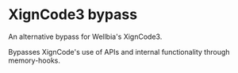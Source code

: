 # XignCode3 bypass
An alternative bypass for Wellbia's XignCode3.

Bypasses XignCode's use of APIs and internal functionality through memory-hooks.
